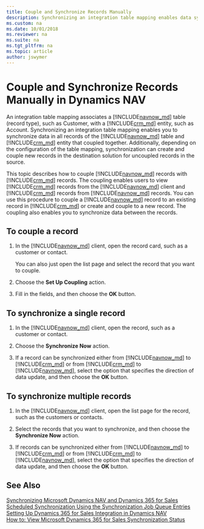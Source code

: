 ```yaml
---
title: Couple and Synchronize Records Manually
description: Synchronizing an integration table mapping enables data syncing in all records of Dynamics NAV table and Dynamics 365 for Sales entity that coupled together.
ms.custom: na
ms.date: 10/01/2018
ms.reviewer: na
ms.suite: na
ms.tgt_pltfrm: na
ms.topic: article
author: jswymer
---
```

# Couple and Synchronize Records Manually in Dynamics NAV
An integration table mapping associates a [!INCLUDE[navnow_md](includes/navnow_md.md)] table (record type), such as Customer, with a [!INCLUDE[crm_md](includes/crm_md.md)] entity, such as Account. Synchronizing an integration table mapping enables you to synchronize data in all records of the [!INCLUDE[navnow_md](includes/navnow_md.md)] table and [!INCLUDE[crm_md](includes/crm_md.md)] entity that coupled together. Additionally, depending on the configuration of the table mapping, synchronization can create and couple new records in the destination solution for uncoupled records in the source.

This topic describes how to couple [!INCLUDE[navnow_md](includes/navnow_md.md)] records with [!INCLUDE[crm_md](includes/crm_md.md)] records. The coupling enables users to view [!INCLUDE[crm_md](includes/crm_md.md)] records from the [!INCLUDE[navnow_md](includes/navnow_md.md)] client and [!INCLUDE[crm_md](includes/crm_md.md)] records from [!INCLUDE[navnow_md](includes/navnow_md.md)] records. You can use this procedure to couple a [!INCLUDE[navnow_md](includes/navnow_md.md)] record to an existing record in [!INCLUDE[crm_md](includes/crm_md.md)] or create and couple to a new record. The coupling also enables you to synchronize data between the records.  

## To couple a record  

1.  In the [!INCLUDE[navnow_md](includes/navnow_md.md)] client, open the record card, such as a customer or contact.  

    You can also just open the list page and select the record that you want to couple.  

2.  Choose the **Set Up Coupling** action.  

3.  Fill in the fields, and then choose the **OK** button.  

## To synchronize a single record  

1.  In the [!INCLUDE[navnow_md](includes/navnow_md.md)] client, open the record, such as a customer or contact.  

2.  Choose the **Synchronize Now** action.  

3.  If a record can be synchronized either from [!INCLUDE[navnow_md](includes/navnow_md.md)] to [!INCLUDE[crm_md](includes/crm_md.md)] or from [!INCLUDE[crm_md](includes/crm_md.md)] to [!INCLUDE[navnow_md](includes/navnow_md.md)], select the option that specifies the direction of data update, and then choose the **OK** button.  

## To synchronize multiple records  

1.  In the [!INCLUDE[navnow_md](includes/navnow_md.md)] client, open the list page for the record, such as the customers or contacts.  

2.  Select the records that you want to synchronize, and then choose the **Synchronize Now** action.  

4.  If records can be synchronized either from [!INCLUDE[navnow_md](includes/navnow_md.md)] to [!INCLUDE[crm_md](includes/crm_md.md)] or from [!INCLUDE[crm_md](includes/crm_md.md)] to [!INCLUDE[navnow_md](includes/navnow_md.md)], select the option that specifies the direction of data update, and then choose the **OK** button.  

## See Also  
[Synchronizing Microsoft Dynamics NAV and Dynamics 365 for Sales](Synchronizing-Dynamics-NAV-and-Dynamics-CRM.md)   
[Scheduled Synchronization Using the Synchronization Job Queue Entries](Scheduled-Synchronization-Using-the-Synchronization-Job-Queue-Entries.md)   
[Setting Up Dynamics 365 for Sales Integration in Dynamics NAV](Setting-Up-Dynamics-CRM-Integration.md)   
[How to: View Microsoft Dynamics 365 for Sales Synchronization Status](how-to-view-synchronization-status.md)  
